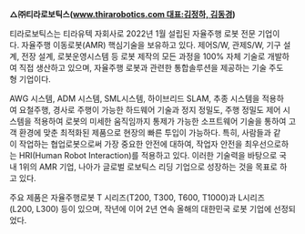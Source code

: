 
**△㈜티라로보틱스(www.thirarobotics.com 대표:김정하, 김동경)**

티라로보틱스는 티라유텍 자회사로 2022년 1월 설립된 자율주행 로봇 전문 기업이다. 자율주행 이동로봇(AMR) 핵심기술을 보유하고 있다. 제어S/W, 관제S/W, 기구 설계, 전장 설계, 로봇운영시스템 등 로봇 제작의 모든 과정을 100% 자체 기술로 개발하여 직접 생산하고 있으며, 자율주행 로봇과 관련한 통합솔루션을 제공하는 기술 주도형 기업이다.

AWG 시스템, ADM 시스템, SML시스템, 하이브리드 SLAM, 추종 시스템을 적용하여 요철주행, 경사로 주행이 가능한 하드웨어 기술과 정지 정밀도, 주행 정밀도 제어 시스템을 적용하여 로봇의 미세한 움직임까지 통제가 가능한 소프트웨어 기술을 통하여 고객 환경에 맞춘 최적화된 제품으로 현장의 빠른 투입이 가능하다. 특히, 사람들과 같이 작업하는 협업로봇으로써 가장 중요한 안전에 대하여, 작업자 안전을 최우선으로하는 HRI(Human Robot Interaction)를 적용하고 있다. 이러한 기술력을 바탕으로 국내 1위의 AMR 기업, 나아가 글로벌 로보틱스 리딩 기업으로 성장하는 것을 목표로 하고 있다.

주요 제품은 자율주행로봇 T 시리즈(T200, T300, T600, T1000)과 L시리즈(L200, L300) 등이 있으며, 작년에 이어 2년 연속 올해의 대한민국 로봇 기업에 선정되었다.

